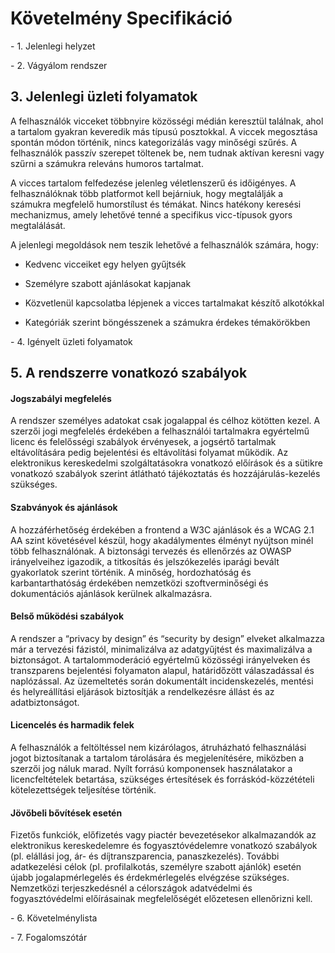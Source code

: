 # Követelmény Specifikáció



\- 1. Jelenlegi helyzet



\- 2. Vágyálom rendszer



## 3. Jelenlegi üzleti folyamatok

A felhasználók vicceket többnyire közösségi médián keresztül találnak, ahol a tartalom gyakran keveredik más típusú posztokkal. A viccek megosztása spontán módon történik, nincs kategorizálás vagy minőségi szűrés. A felhasználók passzív szerepet töltenek be, nem tudnak aktívan keresni vagy szűrni a számukra releváns humoros tartalmat.

A vicces tartalom felfedezése jelenleg véletlenszerű és időigényes. A felhasználóknak több platformot kell bejárniuk, hogy megtalálják a számukra megfelelő humorstílust és témákat. Nincs hatékony keresési mechanizmus, amely lehetővé tenné a specifikus vicc-típusok gyors megtalálását.

A jelenlegi megoldások nem teszik lehetővé a felhasználók számára, hogy:

* Kedvenc vicceiket egy helyen gyűjtsék

* Személyre szabott ajánlásokat kapjanak

* Közvetlenül kapcsolatba lépjenek a vicces tartalmakat készítő alkotókkal

* Kategóriák szerint böngésszenek a számukra érdekes témakörökben



\- 4. Igényelt üzleti folyamatok 



## 5. A rendszerre vonatkozó szabályok

#### Jogszabályi megfelelés

A rendszer személyes adatokat csak jogalappal és célhoz kötötten kezel.
A szerzői jogi megfelelés érdekében a felhasználói tartalmakra egyértelmű licenc és felelősségi szabályok érvényesek, a jogsértő tartalmak eltávolítására pedig bejelentési és eltávolítási folyamat működik.
Az elektronikus kereskedelmi szolgáltatásokra vonatkozó előírások és a sütikre vonatkozó szabályok szerint átlátható tájékoztatás és hozzájárulás-kezelés szükséges.

#### Szabványok és ajánlások

A hozzáférhetőség érdekében a frontend a W3C ajánlások és a WCAG 2.1 AA szint követésével készül, hogy akadálymentes élményt nyújtson minél több felhasználónak.
A biztonsági tervezés és ellenőrzés az OWASP irányelveihez igazodik, a titkosítás és jelszókezelés iparági bevált gyakorlatok szerint történik.
A minőség, hordozhatóság és karbantarthatóság érdekében nemzetközi szoftverminőségi és dokumentációs ajánlások kerülnek alkalmazásra.

#### Belső működési szabályok

A rendszer a “privacy by design” és “security by design” elveket alkalmazza már a tervezési fázistól, minimalizálva az adatgyűjtést és maximalizálva a biztonságot.
A tartalommoderáció egyértelmű közösségi irányelveken és transzparens bejelentési folyamaton alapul, határidőzött válaszadással és naplózással.
Az üzemeltetés során dokumentált incidenskezelés, mentési és helyreállítási eljárások biztosítják a rendelkezésre állást és az adatbiztonságot.

#### Licencelés és harmadik felek

A felhasználók a feltöltéssel nem kizárólagos, átruházható felhasználási jogot biztosítanak a tartalom tárolására és megjelenítésére, miközben a szerzői jog náluk marad.
Nyílt forrású komponensek használatakor a licencfeltételek betartása, szükséges értesítések és forráskód-közzétételi kötelezettségek teljesítése történik.

#### Jövőbeli bővítések esetén

Fizetős funkciók, előfizetés vagy piactér bevezetésekor alkalmazandók az elektronikus kereskedelemre és fogyasztóvédelemre vonatkozó szabályok (pl. elállási jog, ár- és díjtranszparencia, panaszkezelés).
További adatkezelési célok (pl. profilalkotás, személyre szabott ajánlók) esetén újabb jogalapmérlegelés és érdekmérlegelés elvégzése szükséges.
Nemzetközi terjeszkedésnél a célországok adatvédelmi és fogyasztóvédelmi előírásainak megfelelőségét előzetesen ellenőrizni kell.



\- 6. Követelménylista



\- 7. Fogalomszótár



